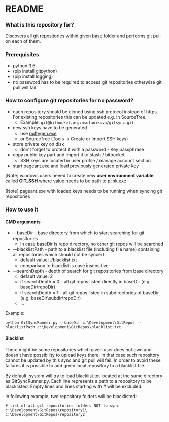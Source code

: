 # README #

### What is this repository for? ###
Discovers all git repositories within given base folder and performs git pull on each of them. 


### Prerequisites ###
* python 3.6
* (pip install gitpython)
* (pip install logging)
* no password has to be required to access git repositories otherwise git pull will fail


### How to configure git repositories for no password? ###
* each repository should be cloned using ssh protocol instead of https. For existing repositories this can be updated e.g. in SourceTree. 
    * Example: `git@bitbucket.org:msolanikova/gitsync.git`
* new ssh keys have to be generated
    * use [puttygen.exe](https://www.chiark.greenend.org.uk/~sgtatham/putty/latest.html) 
    * or SourceTree (Tools -> Create or Import SSH keys)
* store private key on disk 
    * don't forget to protect it with a password - Key passphrase
* copy public key part and import it to stash / bitbucket
    * SSH keys are located in user profile / manage account section
* start [pageant.exe](https://www.chiark.greenend.org.uk/~sgtatham/putty/latest.html) and load previously generated private key

[Note] windows users neeed to create new **user environment variable** called **GIT_SSH** where value needs to be path to [plink.exe](https://www.chiark.greenend.org.uk/~sgtatham/putty/latest.html)   

[Note] pageant.exe with loaded keys needs to be running when syncing git repositories


### How to use it ###

#### CMD arguments ####
* --baseDir - base directory from which to start searching for git repositories
    * in case baseDir is repo directory, no other git repos will be searched
* --blacklistPath - path to a blacklist file (including file name) containing all repositories which should not be synced
    * default value: ./blacklist.txt
    * comparison to blacklist is case insensitive
* --searchDepth - depth of search for git repositories from base directory
    * default value: 2
    * if searchDepth = 0 - all git repos listed directly in baseDir (e.g. baseDir\repoDir)
    * if searchDepth = 1 - all git repos listed in subdirectories of baseDir (e.g. baseDir\subdir\repoDir)
    * ...

Example:
```
python GitSyncRunner.py --baseDir c:\Development\GitRepos --blacklistPath c:\Development\GitRepos\blacklist.txt
```

#### Blacklist ####
There might be some repositories which given user does not own and doesn't have possibility to upload keys there. In that case such repository cannot be updated by this sync and git pull will fail. In order to avoid these failures it is possible to add given local repository to a blacklist file. 

By default, system will try to load blacklist.txt located at the same directory as GitSyncRunner.py. Each line represents a path to a repository to be blacklisted. Empty lines and lines starting with # will be excluded.

In following example, two repository folders will be blacklisted:
```
# list of all git repositories folders NOT to sync
c:\Development\GitRepos\repository1\
c:\Development\GitRepos\repository2

```  